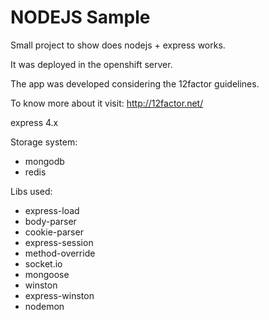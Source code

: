 # NODEJS Sample

Small project to show does nodejs + express works. 

It was deployed in the openshift server.


The app was developed considering the 12factor guidelines.

To know more about it visit: http://12factor.net/

express 4.x

Storage system:
   * mongodb
   * redis

Libs used:
   * express-load
   * body-parser
   * cookie-parser
   * express-session
   * method-override
   * socket.io
   * mongoose
   * winston
   * express-winston
   * nodemon
